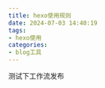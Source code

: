 ```yaml
---
title: hexo使用规则
date: 2024-07-03 14:40:19
tags:
- hexo使用
categories: 
- blog工具
---
```

测试下工作流发布
### 